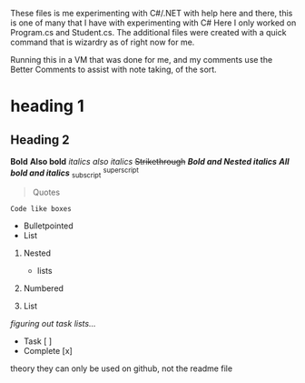 These files is me experimenting with C#/.NET with help here and there, this is one of many that I have with experimenting with C# Here I only worked on Program.cs and Student.cs. The additional files were created with a quick command that is wizardry as of right now for me.

Running this in a VM that was done for me, and my comments use the Better Comments to assist with note taking, of the sort.

# heading 1
## Heading 2
**Bold** 
__Also bold__
*italics*
_also italics_
~~Strikethrough~~
_**Bold and Nested italics**_
***All bold and italics***
<sub>subscript</sub>
<sup>superscript</sup>
>Quotes
```
Code like boxes
```
- Bulletpointed
- List
1. Nested
    - lists

1. Numbered
2. List

*figuring out task lists...*
- Task [ ]
- Complete [x]

theory they can only be used on github, not the readme file
